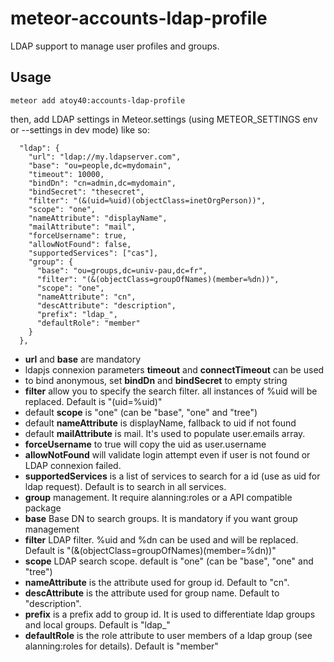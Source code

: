 meteor-accounts-ldap-profile
==================

LDAP support to manage user profiles and groups.

## Usage

```
meteor add atoy40:accounts-ldap-profile
```

then, add LDAP settings in Meteor.settings (using METEOR_SETTINGS env or --settings in dev mode) like so:

```
  "ldap": {
    "url": "ldap://my.ldapserver.com",
    "base": "ou=people,dc=mydomain",
    "timeout": 10000,
    "bindDn": "cn=admin,dc=mydomain",
    "bindSecret": "thesecret",
    "filter": "(&(uid=%uid)(objectClass=inetOrgPerson))",
    "scope": "one",
    "nameAttribute": "displayName",
    "mailAttribute": "mail",
    "forceUsername": true,
    "allowNotFound": false,
    "supportedServices": ["cas"],
    "group": {
      "base": "ou=groups,dc=univ-pau,dc=fr",
      "filter": "(&(objectClass=groupOfNames)(member=%dn))",
      "scope": "one",
      "nameAttribute": "cn",
      "descAttribute": "description",
      "prefix": "ldap_",
      "defaultRole": "member"
    }
  },
```

* **url** and **base** are mandatory
* ldapjs connexion parameters **timeout** and **connectTimeout** can be used
* to bind anonymous, set **bindDn** and **bindSecret** to empty string
* **filter** allow you to specify the search filter. all instances of %uid will be replaced. Default is "(uid=%uid)"
* default **scope** is "one" (can be "base", "one" and "tree")
* default **nameAttribute** is displayName, fallback to uid if not found
* default **mailAttribute** is mail. It's used to populate user.emails array.
* **forceUsername** to true will copy the uid as user.username
* **allowNotFound** will validate login attempt even if user is not found or LDAP connexion failed.
* **supportedServices** is a list of services to search for a id (use as uid for ldap request). Default is to search in all services.
* **group** management. It require alanning:roles or a API compatible package
 * **base** Base DN to search groups. It is mandatory if you want group management
 * **filter** LDAP filter. %uid and %dn can be used and will be replaced. Default is "(&(objectClass=groupOfNames)(member=%dn))"
 * **scope** LDAP search scope. default is "one" (can be "base", "one" and "tree")
 * **nameAttribute** is the attribute used for group id. Default to "cn".
 * **descAttribute** is the attribute used for group name. Default to "description".
 * **prefix** is a prefix add to group id. It is used to differentiate ldap groups and local groups. Default is "ldap_"
 * **defaultRole** is the role attribute to user members of a ldap group (see alanning:roles for details). Default is "member"
